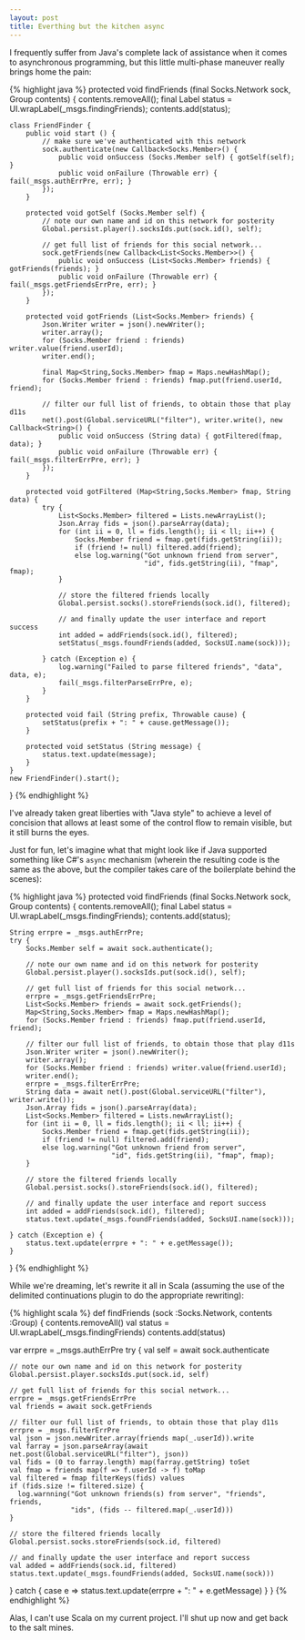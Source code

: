 ```yaml
---
layout: post
title: Everthing but the kitchen async
---
```


I frequently suffer from Java's complete lack of assistance when it comes to
asynchronous programming, but this little multi-phase maneuver really brings
home the pain:

{% highlight java %}
protected void findFriends (final Socks.Network sock, Group contents) {
    contents.removeAll();
    final Label status = UI.wrapLabel(_msgs.findingFriends);
    contents.add(status);

    class FriendFinder {
        public void start () {
            // make sure we've authenticated with this network
            sock.authenticate(new Callback<Socks.Member>() {
                public void onSuccess (Socks.Member self) { gotSelf(self); }
                public void onFailure (Throwable err) { fail(_msgs.authErrPre, err); }
            });
        }

        protected void gotSelf (Socks.Member self) {
            // note our own name and id on this network for posterity
            Global.persist.player().socksIds.put(sock.id(), self);

            // get full list of friends for this social network...
            sock.getFriends(new Callback<List<Socks.Member>>() {
                public void onSuccess (List<Socks.Member> friends) { gotFriends(friends); }
                public void onFailure (Throwable err) { fail(_msgs.getFriendsErrPre, err); }
            });
        }

        protected void gotFriends (List<Socks.Member> friends) {
            Json.Writer writer = json().newWriter();
            writer.array();
            for (Socks.Member friend : friends) writer.value(friend.userId);
            writer.end();

            final Map<String,Socks.Member> fmap = Maps.newHashMap();
            for (Socks.Member friend : friends) fmap.put(friend.userId, friend);

            // filter our full list of friends, to obtain those that play d11s
            net().post(Global.serviceURL("filter"), writer.write(), new Callback<String>() {
                public void onSuccess (String data) { gotFiltered(fmap, data); }
                public void onFailure (Throwable err) { fail(_msgs.filterErrPre, err); }
            });
        }

        protected void gotFiltered (Map<String,Socks.Member> fmap, String data) {
            try {
                List<Socks.Member> filtered = Lists.newArrayList();
                Json.Array fids = json().parseArray(data);
                for (int ii = 0, ll = fids.length(); ii < ll; ii++) {
                    Socks.Member friend = fmap.get(fids.getString(ii));
                    if (friend != null) filtered.add(friend);
                    else log.warning("Got unknown friend from server",
                                     "id", fids.getString(ii), "fmap", fmap);
                }

                // store the filtered friends locally
                Global.persist.socks().storeFriends(sock.id(), filtered);

                // and finally update the user interface and report success
                int added = addFriends(sock.id(), filtered);
                setStatus(_msgs.foundFriends(added, SocksUI.name(sock)));

            } catch (Exception e) {
                log.warning("Failed to parse filtered friends", "data", data, e);
                fail(_msgs.filterParseErrPre, e);
            }
        }

        protected void fail (String prefix, Throwable cause) {
            setStatus(prefix + ": " + cause.getMessage());
        }

        protected void setStatus (String message) {
            status.text.update(message);
        }
    }
    new FriendFinder().start();
}
{% endhighlight %}

I've already taken great liberties with "Java style" to achieve a level of
concision that allows at least some of the control flow to remain visible, but
it still burns the eyes.

Just for fun, let's imagine what that might look like if Java supported
something like C#'s `async` mechanism (wherein the resulting code is the same
as the above, but the compiler takes care of the boilerplate behind the
scenes):

{% highlight java %}
protected void findFriends (final Socks.Network sock, Group contents) {
    contents.removeAll();
    final Label status = UI.wrapLabel(_msgs.findingFriends);
    contents.add(status);

    String errpre = _msgs.authErrPre;
    try {
        Socks.Member self = await sock.authenticate();

        // note our own name and id on this network for posterity
        Global.persist.player().socksIds.put(sock.id(), self);

        // get full list of friends for this social network...
        errpre = _msgs.getFriendsErrPre;
        List<Socks.Member> friends = await sock.getFriends();
        Map<String,Socks.Member> fmap = Maps.newHashMap();
        for (Socks.Member friend : friends) fmap.put(friend.userId, friend);

        // filter our full list of friends, to obtain those that play d11s
        Json.Writer writer = json().newWriter();
        writer.array();
        for (Socks.Member friend : friends) writer.value(friend.userId);
        writer.end();
        errpre = _msgs.filterErrPre;
        String data = await net().post(Global.serviceURL("filter"), writer.write());
        Json.Array fids = json().parseArray(data);
        List<Socks.Member> filtered = Lists.newArrayList();
        for (int ii = 0, ll = fids.length(); ii < ll; ii++) {
            Socks.Member friend = fmap.get(fids.getString(ii));
            if (friend != null) filtered.add(friend);
            else log.warning("Got unknown friend from server",
                             "id", fids.getString(ii), "fmap", fmap);
        }

        // store the filtered friends locally
        Global.persist.socks().storeFriends(sock.id(), filtered);

        // and finally update the user interface and report success
        int added = addFriends(sock.id(), filtered);
        status.text.update(_msgs.foundFriends(added, SocksUI.name(sock)));

    } catch (Exception e) {
        status.text.update(errpre + ": " + e.getMessage());
    }
}
{% endhighlight %}

While we're dreaming, let's rewrite it all in Scala (assuming the use of the
delimited continuations plugin to do the appropriate rewriting):

{% highlight scala %}
def findFriends (sock :Socks.Network, contents :Group) {
  contents.removeAll()
  val status = UI.wrapLabel(_msgs.findingFriends)
  contents.add(status)

  var errpre = _msgs.authErrPre
  try {
    val self = await sock.authenticate

    // note our own name and id on this network for posterity
    Global.persist.player.socksIds.put(sock.id, self)

    // get full list of friends for this social network...
    errpre = _msgs.getFriendsErrPre
    val friends = await sock.getFriends

    // filter our full list of friends, to obtain those that play d11s
    errpre = _msgs.filterErrPre
    val json = json.newWriter.array(friends map(_.userId)).write
    val farray = json.parseArray(await net.post(Global.serviceURL("filter"), json))
    val fids = (0 to farray.length) map(farray.getString) toSet
    val fmap = friends map(f => f.userId -> f) toMap
    val filtered = fmap filterKeys(fids) values
    if (fids.size != filtered.size) {
      log.warnning("Got unknown friends(s) from server", "friends", friends,
                   "ids", (fids -- filtered.map(_.userId)))
    }

    // store the filtered friends locally
    Global.persist.socks.storeFriends(sock.id, filtered)

    // and finally update the user interface and report success
    val added = addFriends(sock.id, filtered)
    status.text.update(_msgs.foundFriends(added, SocksUI.name(sock)))

  } catch {
    case e => status.text.update(errpre + ": " + e.getMessage)
  }
}
{% endhighlight %}

Alas, I can't use Scala on my current project. I'll shut up now and get back to
the salt mines.
